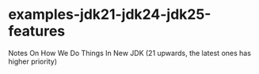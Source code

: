 # examples-jdk21-jdk24-jdk25-features
Notes On How We Do Things In New JDK (21 upwards, the latest ones has higher priority)
